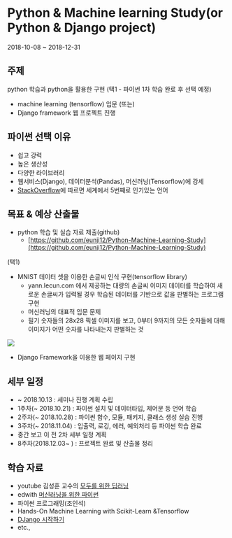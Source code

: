 # Python & Machine learning Study(or Python & Django project)
2018-10-08 ~ 2018-12-31
## 주제
python 학습과 python을 활용한 구현 (택1 - 파이썬 1차 학습 완료 후 선택 예정)  
- machine learning (tensorflow) 입문  (또는)
- Django framework  웹 프로젝트 진행

## 파이썬 선택 이유
- 쉽고 강력
- 높은 생산성
- 다양한 라이브러리
- 웹서비스(Django), 데이터분석(Pandas), 머신러닝(Tensorflow)에 강세 
- [StackOverflow](https://insights.stackoverflow.com/survey/2017?utm_source=so-owned&utm_medium=blog&utm_campaign=dev-survey-2017&utm_content=blog-link)에 따르면 세계에서 5번째로 인기있는 언어


## 목표 & 예상 산출물
- python 학습 및 실습 자료 제출(github)
 	- [https://github.com/eunji12/Python-Machine-Learning-Study](https://github.com/eunji12/Python-Machine-Learning-Study)  
 	 
(택1)
- MNIST 데이터 셋을 이용한 손글씨 인식 구현(tensorflow library)
	- yann.lecun.com 에서 제공하는 대량의 손글씨 이미지 데이터를 학습하여 새로운 손글씨가 입력될 경우 학습된 데이터를 기반으로 값을 판별하는 프로그램 구현  
	- 머신러닝의 대표적 입문 문제
	- 필기 숫자들의 28x28 픽셀 이미지를 보고, 0부터 9까지의 모든 숫자들에 대해 이미지가 어떤 숫자를 나타내는지 판별하는 것

<img src="https://tensorflowkorea.gitbooks.io/tensorflow-kr/content/g3doc/images/mnist_digits.png"/>  

- Django Framework을 이용한 웹 페이지 구현
	
## 세부 일정

- ~ 2018.10.13 : 세미나 진행 계획 수립
- 1주차(~ 2018.10.21) : 파이썬 설치 및 데이터타입, 제어문 등 언어 학습
- 2주차(~ 2018.10.28) : 파이썬 함수, 모듈, 패키지, 클래스 생성 실습 진행
- 3주차(~ 2018.11.04) : 입출력, 로깅, 에러, 예외처리 등  파이썬 학습 완료 
- 중간 보고 이 전 2차 세부 일정 계획
- 8주차(2018.12.03~ ) : 프로젝트 완료 및 산출물 정리 

## 학습 자료
- youtube 김성훈 교수의 [모두를 위한 딥러닝](https://www.youtube.com/playlist?list=PLlMkM4tgfjnLSOjrEJN31gZATbcj_MpUm)
- edwith [머신러닝을 위한 파이썬](https://www.edwith.org/aipython)
- 파이썬 프로그래밍(조인석)
- Hands-On Machine Learning with Scikit-Learn &Tensorflow
- [DJango 시작하기](http://heiswed.tistory.com/entry/%EC%9E%A5%EA%B3%A0-%EA%B0%9C%EB%B0%9C-%ED%99%98%EA%B2%BD-%EC%9D%B4%ED%81%B4%EB%A6%BD%EC%8A%A4-%EC%84%A4%EC%B9%98-%EB%B0%8F-%EC%84%A4%EC%A0%95%ED%95%98%EA%B8%B0?category=616442)
-  etc.,

